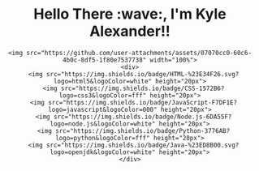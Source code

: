<div align="center">
    <h1>Hello There :wave:, I'm Kyle Alexander!!</h1>

    <img src="https://github.com/user-attachments/assets/07070cc0-60c6-4b0c-8df5-1f80e7537738" width="100%">
    <div>
      <img src="https://img.shields.io/badge/HTML-%23E34F26.svg?logo=html5&logoColor=white" height="20px">
      <img src="https://img.shields.io/badge/CSS-1572B6?logo=css3&logoColor=fff" height="20px">
      <img src="https://img.shields.io/badge/JavaScript-F7DF1E?logo=javascript&logoColor=000" height="20px">
      <img src="https://img.shields.io/badge/Node.js-6DA55F?logo=node.js&logoColor=white" height="20px">
      <img src="https://img.shields.io/badge/Python-3776AB?logo=python&logoColor=fff" height="20px">
      <img src="https://img.shields.io/badge/Java-%23ED8B00.svg?logo=openjdk&logoColor=white" height="20px">
    </div>
    
</div>

